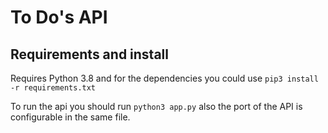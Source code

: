 # To Do's API

## Requirements and install

Requires Python 3.8 and for the dependencies you could use `pip3 install -r requirements.txt`

To run the api you should run `python3 app.py` also the port of the API is configurable in the same file.
